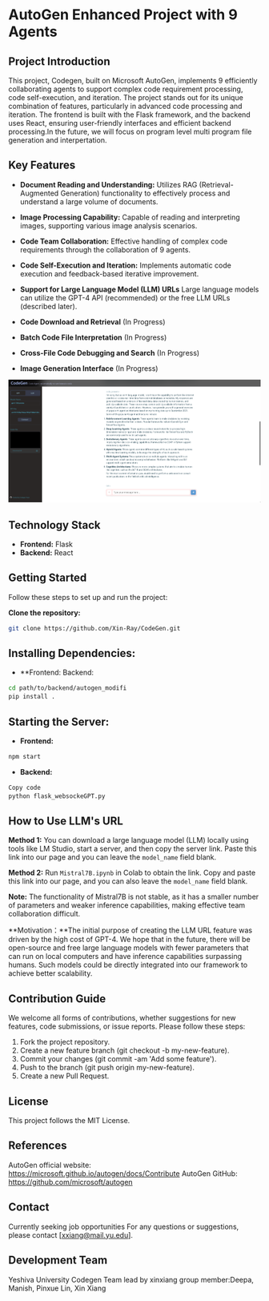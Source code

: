 # AutoGen Enhanced Project with 9 Agents

## Project Introduction
This project, Codegen, built on Microsoft AutoGen, implements 9 efficiently collaborating agents to support complex code requirement processing, code self-execution, and iteration. The project stands out for its unique combination of features, particularly in advanced code processing and iteration. The frontend is built with the Flask framework, and the backend uses React, ensuring user-friendly interfaces and efficient backend processing.In the future, we will focus on program level multi program file generation and interpertation.

## Key Features
- **Document Reading and Understanding:** Utilizes RAG (Retrieval-Augmented Generation) functionality to effectively process and understand a large volume of documents.
- **Image Processing Capability:** Capable of reading and interpreting images, supporting various image analysis scenarios.
- **Code Team Collaboration:** Effective handling of complex code requirements through the collaboration of 9 agents.
- **Code Self-Execution and Iteration:** Implements automatic code execution and feedback-based iterative improvement.

- **Support for Large Language Model (LLM) URLs** Large language models can utilize the GPT-4 API (recommended) or the free LLM URLs (described later).

- **Code Download and Retrieval** (In Progress)

- **Batch Code File Interpretation** (In Progress)

- **Cross-File Code Debugging and Search** (In Progress)

- **Image Generation Interface** (In Progress)

![UI](UI.png)

## Technology Stack
- **Frontend:** Flask
- **Backend:** React

## Getting Started
Follow these steps to set up and run the project:

**Clone the repository:**
```bash
git clone https://github.com/Xin-Ray/CodeGen.git
```
## Installing Dependencies:
- **Frontend:
Backend:
```bash
cd path/to/backend/autogen_modifi
pip install .
```
## Starting the Server:
- **Frontend:**
```bash
npm start
```
- **Backend:**
```bash
Copy code
python flask_websockeGPT.py
```

## How to Use LLM's URL

**Method 1:** You can download a large language model (LLM) locally using tools like LM Studio, start a server, and then copy the server link. Paste this link into our page and you can leave the `model_name` field blank.

**Method 2:** Run `Mistral7B.ipynb` in Colab to obtain the link. Copy and paste this link into our page, and you can also leave the `model_name` field blank.

**Note:** The functionality of Mistral7B is not stable, as it has a smaller number of parameters and weaker inference capabilities, making effective team collaboration difficult. 

**Motivation：**The initial purpose of creating the LLM URL feature was driven by the high cost of GPT-4. We hope that in the future, there will be open-source and free large language models with fewer parameters that can run on local computers and have inference capabilities surpassing humans. Such models could be directly integrated into our framework to achieve better scalability.


## Contribution Guide
We welcome all forms of contributions, whether suggestions for new features, code submissions, or issue reports. Please follow these steps:

1. Fork the project repository.
2. Create a new feature branch (git checkout -b my-new-feature).
3. Commit your changes (git commit -am 'Add some feature').
4. Push to the branch (git push origin my-new-feature).
5. Create a new Pull Request.

## License
This project follows the MIT License.

## References
AutoGen official website: https://microsoft.github.io/autogen/docs/Contribute
AutoGen GitHub: https://github.com/microsoft/autogen

## Contact
Currently seeking job opportunities
For any questions or suggestions, please contact [xxiang@mail.yu.edu].

## Development Team
Yeshiva University Codegen Team lead by xinxiang
group member:Deepa, Manish, Pinxue Lin, Xin Xiang




